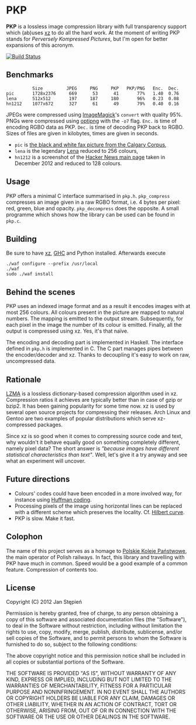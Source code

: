 # PKP

**PKP** is a lossless image compression library with full transparency support
which (ab)uses [xz][xz] to do all the hard work. At the moment of writing PKP
stands for _Perversely Kompressed Pictures_, but I'm open for better expansions
of this acronym.

[![Build Status](https://travis-ci.org/jstepien/pkp.png?branch=master)](https://travis-ci.org/jstepien/pkp)

## Benchmarks

              Size         JPEG     PNG     PKP   PKP/PNG   Enc.  Dec.
    pic       1728x2376     669      53      41       77%   1.40  0.76
    lena      512x512       197     187     180       96%   0.23  0.08
    hn1212    1077x672      327      61      49       79%   0.40  0.16

JPEGs were compressed using [ImageMagick][im]'s `convert` with quality 95%.
PNGs were compressed using [optipng][optipng] with the `-o7` flag. `Enc.` is
time of encoding RGBO data as PKP. `Dec.` is time of decoding PKP back to RGBO.
Sizes of files are given in kilobytes, times are given in seconds.

  - `pic` is [the black and white fax picture from the Calgary Corpus][pic],
  - `lena` is the legendary [Lena][lena] reduced to 256 colours,
  - `hn1212` is a screenshot of the [Hacker News main page][hn] taken in
    December 2012 and reduced to 128 colours.

## Usage

PKP offers a minimal C interface summarised in `pkp.h`. `pkp_compress`
compresses an image given in a raw RGBO format, i.e. 4 bytes per pixel: red,
green, blue and opacity. `pkp_decompress` does the opposite. A small programme
which shows how the library can be used can be found in `pkp.c`.

## Building

Be sure to have [xz][xz], [GHC][ghc] and Python installed. Afterwards execute

    ./waf configure --prefix /usr/local
    ./waf
    sudo ./waf install

## Behind the scenes

PKP uses an indexed image format and as a result it encodes images with at most
256 colours. All colours present in the picture are mapped to natural numbers.
The mapping is emitted to the output stream. Subsequently, for each pixel in
the image the number of its colour is emitted. Finally, all the output is
compressed using xz. Yes, it's that naïve.

The encoding and decoding part is implemented in Haskell. The interface defined
in `pkp.h` is implemented in C. The C part manages pipes between the
encoder/decoder and xz. Thanks to decoupling it's easy to work on raw,
uncompressed data.

## Rationale

[LZMA][lzma] is a lossless dictionary-based compression algorithm used in xz.
Compression ratios it achieves are typically better than in case of gzip or
bzip2. It has been gaining popularity for some time now. xz is used by several
open source projects for compressing their releases. Arch Linux and Gentoo are
two examples of popular distributions which serve xz-compressed packages.

Since xz is so good when it comes to compressing source code and text, why
wouldn't it behave equally good on something completely different, namely pixel
data? The short answer is _"because images have different statistical
characteristics than text"_. Well, let's give it a try anyway and see what an
experiment will uncover.

## Future directions

  - Colours' codes could have been encoded in a more involved way, for instance
    using [Huffman coding][huff].
  - Processing pixels of the image using horizontal lines can be replaced with a
    different scheme which preserves the locality. Cf. [Hilbert curve][hilb].
  - PKP is slow. Make it fast.

## Colophon

The name of this project serves as a homage to [Polskie Koleje Państwowe][pkp],
the main operator of Polish railways. In fact, this library and travelling with
PKP have much in common. Speed would be a good example of a common feature.
Compression of contents too.

## License

Copyright (C) 2012 Jan Stępień

Permission is hereby granted, free of charge, to any person obtaining
a copy of this software and associated documentation files (the
"Software"), to deal in the Software without restriction, including
without limitation the rights to use, copy, modify, merge, publish,
distribute, sublicense, and/or sell copies of the Software, and to
permit persons to whom the Software is furnished to do so, subject to
the following conditions:

The above copyright notice and this permission notice shall be
included in all copies or substantial portions of the Software.

THE SOFTWARE IS PROVIDED "AS IS", WITHOUT WARRANTY OF ANY KIND,
EXPRESS OR IMPLIED, INCLUDING BUT NOT LIMITED TO THE WARRANTIES OF
MERCHANTABILITY, FITNESS FOR A PARTICULAR PURPOSE AND
NONINFRINGEMENT. IN NO EVENT SHALL THE AUTHORS OR COPYRIGHT HOLDERS BE
LIABLE FOR ANY CLAIM, DAMAGES OR OTHER LIABILITY, WHETHER IN AN ACTION
OF CONTRACT, TORT OR OTHERWISE, ARISING FROM, OUT OF OR IN CONNECTION
WITH THE SOFTWARE OR THE USE OR OTHER DEALINGS IN THE SOFTWARE.

  [xz]: http://tukaani.org/xz/
  [ghc]: http://www.haskell.org/ghc/
  [pic]: http://corpus.canterbury.ac.nz/descriptions/calgary/pic.html
  [lena]: http://en.wikipedia.org/wiki/File:Lenna.png
  [im]: http://www.imagemagick.org/
  [optipng]: http://optipng.sourceforge.net/
  [hn]: http://news.ycombinator.com/
  [huff]: http://en.wikipedia.org/wiki/Huffman_coding
  [hilb]: http://en.wikipedia.org/wiki/Hilbert_curve
  [lzma]: http://en.wikipedia.org/wiki/LZMA
  [pkp]: http://en.wikipedia.org/wiki/Polish_State_Railways

